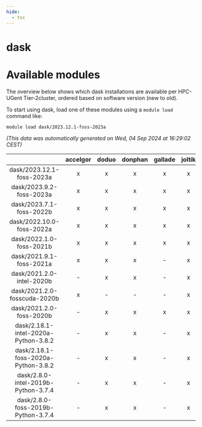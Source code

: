 ```yaml
---
hide:
  - toc
---
```


dask
====

# Available modules


The overview below shows which dask installations are available per HPC-UGent Tier-2cluster, ordered based on software version (new to old).

To start using dask, load one of these modules using a `module load` command like:

```shell
module load dask/2023.12.1-foss-2023a
```

*(This data was automatically generated on Wed, 04 Sep 2024 at 16:29:02 CEST)*  

| |accelgor|doduo|donphan|gallade|joltik|shinx|skitty|
| :---: | :---: | :---: | :---: | :---: | :---: | :---: | :---: |
|dask/2023.12.1-foss-2023a|x|x|x|x|x|x|x|
|dask/2023.9.2-foss-2023a|x|x|x|x|x|x|x|
|dask/2023.7.1-foss-2022b|x|x|x|x|x|-|x|
|dask/2022.10.0-foss-2022a|x|x|x|x|x|x|x|
|dask/2022.1.0-foss-2021b|x|x|x|x|x|-|x|
|dask/2021.9.1-foss-2021a|x|x|x|-|x|-|x|
|dask/2021.2.0-intel-2020b|-|x|x|-|x|-|x|
|dask/2021.2.0-fosscuda-2020b|x|-|-|-|x|-|-|
|dask/2021.2.0-foss-2020b|-|x|x|x|x|-|x|
|dask/2.18.1-intel-2020a-Python-3.8.2|-|x|x|-|x|-|x|
|dask/2.18.1-foss-2020a-Python-3.8.2|-|x|x|-|x|-|x|
|dask/2.8.0-intel-2019b-Python-3.7.4|-|x|x|-|x|-|x|
|dask/2.8.0-foss-2019b-Python-3.7.4|-|x|x|-|x|-|x|

